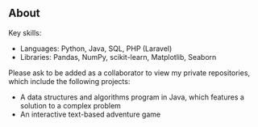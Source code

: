 ## About


Key skills:

* Languages: Python, Java, SQL, PHP (Laravel)
* Libraries: Pandas, NumPy, scikit-learn, Matplotlib, Seaborn

Please ask to be added as a collaborator to view my private repositories, which include the following projects:
* A data structures and algorithms program in Java, which features a solution to a complex problem
* An interactive text-based adventure game
  
